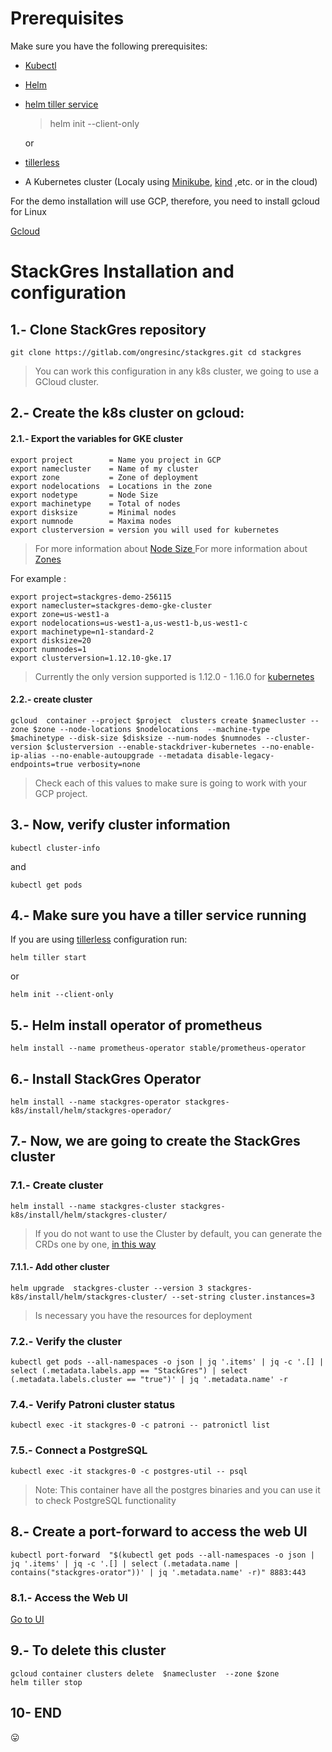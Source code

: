 # Prerequisites
Make sure you have the following prerequisites:

- [Kubectl ](https://kubernetes.io/es/docs/tasks/tools/install-kubectl/)

- [Helm ](https://helm.sh/docs/using_helm/#installing-helm)
- [helm tiller service](https://helm.sh/docs/using_helm/#initialize-helm-and-install-tiller)
  > helm init --client-only

  or
- [tillerless](https://github.com/rimusz/helm-tiller)

- A Kubernetes cluster (Localy using [Minikube](https://kubernetes.io/es/docs/tasks/tools/install-minikube/), [kind](https://github.com/kubernetes-sigs/kind) ,etc. or in the cloud)


For the demo installation will use GCP,  therefore,  you need to install  gcloud for Linux

[Gcloud](https://cloud.google.com/sdk/docs/quickstart-debian-ubuntu?hl=en-419)

# StackGres Installation and configuration
## 1.- Clone StackGres repository

`
git clone https://gitlab.com/ongresinc/stackgres.git
cd stackgres
`

> You can work this configuration in any k8s cluster, we going to use a GCloud cluster.

## 2.- Create the k8s cluster on gcloud:
#### 2.1.- Export the variables for GKE cluster
```
export project        = Name you project in GCP
export namecluster    = Name of my cluster
export zone           = Zone of deployment
export nodelocations  = Locations in the zone
export nodetype       = Node Size
export machinetype    = Total of nodes
export disksize       = Minimal nodes
export numnode        = Maxima nodes
export clusterversion = version you will used for kubernetes
```
> For more information about [Node Size ](https://cloud.google.com/compute/docs/machine-types)
> For more information about [Zones](https://cloud.google.com/compute/docs/regions-zones/)

For example :
```
export project=stackgres-demo-256115
export namecluster=stackgres-demo-gke-cluster
export zone=us-west1-a
export nodelocations=us-west1-a,us-west1-b,us-west1-c
export machinetype=n1-standard-2
export disksize=20
export numnodes=1
export clusterversion=1.12.10-gke.17
```
> Currently the only version supported is  1.12.0 - 1.16.0 for [kubernetes](https://docs.aws.amazon.com/eks/latest/userguide/kubernetes-versions.html)

#### 2.2.- create cluster

`
gcloud  container --project $project  clusters create $namecluster --zone $zone --node-locations $nodelocations  --machine-type $machinetype --disk-size $disksize --num-nodes $numnodes --cluster-version $clusterversion --enable-stackdriver-kubernetes --no-enable-ip-alias --no-enable-autoupgrade --metadata disable-legacy-endpoints=true verbosity=none
`

> Check each of this values to make sure is going to work with your GCP project.

## 3.-  Now, verify cluster information
`kubectl cluster-info`

and

`kubectl get pods`


## 4.- Make sure you have a tiller service running

If you are using [tillerless](https://github.com/rimusz/helm-tiller) configuration run:

`helm tiller start`

or

`helm init --client-only`

## 5.- Helm install operator of prometheus
`helm install --name prometheus-operator stable/prometheus-operator
`
## 6.- Install StackGres Operator
`helm install --name stackgres-operator stackgres-k8s/install/helm/stackgres-operador/`

## 7.- Now, we are going to create the StackGres cluster

### 7.1.- Create cluster
`helm install --name stackgres-cluster stackgres-k8s/install/helm/stackgres-cluster/`

> If you do not want to use the Cluster by default, you can generate the CRDs one by one, [in this way](cr.md)

#### 7.1.1.- Add  other cluster
`helm upgrade  stackgres-cluster --version 3 stackgres-k8s/install/helm/stackgres-cluster/ --set-string cluster.instances=3`

> Is necessary you have the resources for deployment

### 7.2.- Verify the cluster

`kubectl get pods --all-namespaces -o json | jq '.items' | jq -c '.[] | select (.metadata.labels.app == "StackGres") | select (.metadata.labels.cluster == "true")' | jq '.metadata.name' -r`
### 7.4.- Verify Patroni cluster status

`kubectl exec -it stackgres-0 -c patroni -- patronictl list`

### 7.5.- Connect a PostgreSQL

`kubectl exec -it stackgres-0 -c postgres-util -- psql`

> Note: This container have all the postgres binaries and you can use it to check PostgreSQL functionality  

## 8.-  Create a port-forward to access the web UI

`kubectl port-forward  "$(kubectl get pods --all-namespaces -o json | jq '.items' | jq -c '.[] | select (.metadata.name | contains("stackgres-orator"))' | jq '.metadata.name' -r)" 8883:443
`

### 8.1.- Access the Web UI
[Go to UI](https://127.0.0.1:8443 )

## 9.- To delete this cluster
```
gcloud container clusters delete  $namecluster  --zone $zone
helm tiller stop
```

## 10- END
:stuck_out_tongue:
